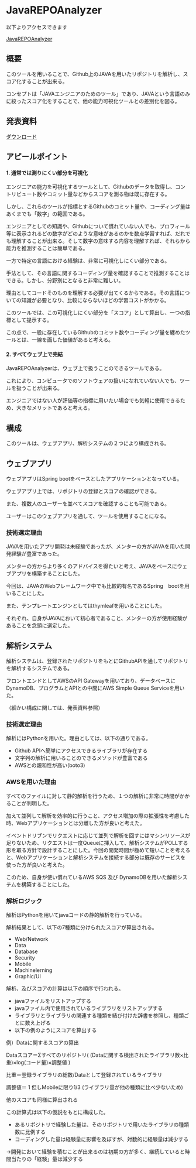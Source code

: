 # JavaREPOAnalyzer
以下よりアクセスできます

[JavaREPOAnalyzer](http://springboot-dev.eba-cxerme7m.ap-northeast-1.elasticbeanstalk.com)

## 概要
このツールを用いることで、Github上のJAVAを用いたリポジトリを解析し、スコア化することが出来る。

コンセプトは「JAVAエンジニアのためのツール」であり、JAVAという言語のみに絞ったスコア化をすることで、他の能力可視化ツールとの差別化を図る。

## 発表資料
[ダウンロード](/raw/main/成果発表会(pjintern-2020).pptx)

## アピールポイント

#### 1. 通常では測りにくい部分を可視化
エンジニアの能力を可視化するツールとして、Githubのデータを取得し、コントリビュート数やコミット量などからスコアを測る物は既に存在する。

しかし、これらのツールが指標とするGithubのコミット量や、コーディング量はあくまでも「数字」の範囲である。

エンジニアとしての知識や、Githubについて慣れていない人でも、プロフィール等に表示されるどの数字がどのような意味があるのかを数点学習すれば、だれでも理解することが出来る。そして数字の意味する内容を理解すれば、それらから能力を推測することは簡単である。

一方で特定の言語における経験は、非常に可視化しにくい部分である。

手法として、その言語に関するコーディング量を確認することで推測することはできる。しかし、分野別にとなると非常に難しい。

理由としてコードそのものを理解する必要が出てくるからである。その言語についての知識が必要となり、比較にならないほどの学習コストがかかる。

このツールでは、この可視化しにくい部分を「スコア」として算出し、一つの指標として提示する。

この点で、一般に存在しているGithubのコミット数やコーディング量を纏めたツールとは、一線を画した価値があると考える。

#### 2. すべてウェブ上で完結
JavaREPOAnalyzerは、ウェブ上で扱うことのできるツールである。

これにより、コンピュータでのソフトウェアの扱いになれていない人でも、ツールを扱うことが出来る。

エンジニアではない人が評価等の指標に用いたい場合でも気軽に使用できるため、大きなメリットであると考える。

## 構成
このツールは、ウェブアプリ、解析システムの２つにより構成される。

## ウェブアプリ
ウェブアプリはSpring bootをベースとしたアプリケーションとなっている。

ウェブアプリ上では、リポジトリの登録とスコアの確認ができる。

また、複数人のユーザーを並べてスコアを確認することも可能である。

ユーザーはこのウェブアプリを通して、ツールを使用することになる。

### 技術選定理由
JAVAを用いたアプリ開発は未経験であったが、メンターの方がJAVAを用いた開発経験が豊富であった。

メンターの方からより多くのアドバイスを得たいと考え、JAVAをベースにウェブアプリを構築することにした。

今回は、JAVAのWebフレームワーク中でも比較的有名であるSpring　bootを用いることにした。

また、テンプレートエンジンとしてはthymleafを用いることにした。

それぞれ、自身がJAVAにおいて初心者であること、メンターの方が使用経験があることを念頭に選定した。

## 解析システム
解析システムは、登録されたリポジトリをもとにGithubAPIを通してリポジトリを解析するシステムである。

フロントエンドとしてAWSのAPI Gatewayを用いており、データベースにDynamoDB、プログラムとAPIとの中間にAWS Simple Queue Serviceを用いた。

（細かい構成に関しては、発表資料参照）

### 技術選定理由
解析にはPythonを用いた。理由としては、以下の通りである。

- Github APIへ簡単にアクセスできるライブラリが存在する
- 文字列の解析に用いることのできるメソッドが豊富である
- AWSとの親和性が高い(boto3)

### AWSを用いた理由
すべてのファイルに対して静的解析を行うため、１つの解析に非常に時間がかかることが判明した。

加えて並列して解析を効率的に行うこと、アクセス増加の際の拡張性を考慮した時、Webアプリケーションとは分離した方が良いと考えた。

イベントドリブンでリクエストに応じて並列で解析を回すにはマシンリソースが足りないため、リクエストは一度Queueに挿入して、解析システムがPOLLする形を取る方針で設計することにした。今回の開発時間が極めて短いことを考えると、Webアプリケーションと解析システムを接続する部分は既存のサービスを使った方が良いと考えた。

このため、自身が使い慣れているAWS SQS 及び DynamoDBを用いた解析システムを構築することにした。


### 解析ロジック
解析はPythonを用いてjavaコードの静的解析を行っている。

解析結果として、以下の7種類に分けられたスコアが算出される。
- Web/Network
- Data
- Database
- Security
- Mobile
- Machinelerning
- Graphic/UI

解析、及びスコアの計算は以下の順序で行われる。
- javaファイルをリストアップする
- javaファイル内で使用されているライブラリをリストアップする
- ライブラリとライブラリの関連する種類を結び付けた辞書を参照し、種類ごとに数え上げる
- 以下の例のようにスコアを算出する

例）Dataに関するスコアの算出

Dataスコア＝Σすべてのリポジトリ( (Dataに関する検出されたライブラリ数×比重)×log(コード量)×調整値 )

比重＝登録ライブラリの総数/Dataとして登録されているライブラリ

調整値＝ 1 但しMobileに限り1/3 (ライブラリ量が他の種類に比べ少ないため)

他のスコアも同様に算出される

この計算式は以下の仮説をもとに構成した。

- あるリポジトリで経験した量は、そのリポジトリで用いたライブラリの種類数に比例する
- コーディングした量は経験量に影響を及ぼすが、対数的に経験量は減少する

→開発において経験を積むことが出来るのは初期の方が多く、継続していると時間当たりの「経験」量は減少する
